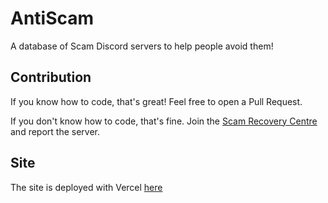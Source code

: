 # AntiScam
A database of Scam Discord servers to help people avoid them!

## Contribution
If you know how to code, that's great! Feel free to open a Pull Request.

If you don't know how to code, that's fine. Join the [Scam Recovery Centre](https://discord.gg/5cZxXf6wEb) and report the server.

## Site
The site is deployed with Vercel [here](https://antiscam-psi.vercel.app)
